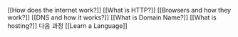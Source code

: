 [[How does the internet work?]]
[[What is HTTP?]]
[[Browsers and how they work?]]
[[DNS and how it works?]]
[[What is Domain Name?]]
[[What is hosting?]]
다음 과정
[[Learn a Language]]

